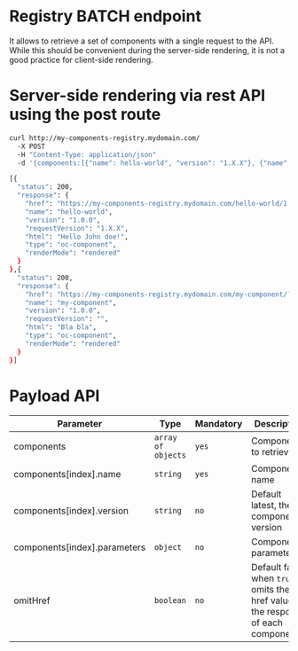 Registry BATCH endpoint
=======================

It allows to retrieve a set of components with a single request to the API. While this should be convenient during the server-side rendering, it is not a good practice for client-side rendering.

# Server-side rendering via rest API using the post route

```sh
curl http://my-components-registry.mydomain.com/
  -X POST
  -H "Content-Type: application/json"
  -d '{components:[{"name": hello-world", "version": "1.X.X"}, {"name": "my-component", "parameters": { "something": 2345 }}]}'

[{
  "status": 200,
  "response": {
    "href": "https://my-components-registry.mydomain.com/hello-world/1.X.X",
    "name": "hello-world",
    "version": "1.0.0",
    "requestVersion": "1.X.X",
    "html": "Hello John doe!",
    "type": "oc-component",
    "renderMode": "rendered"
  }
},{
  "status": 200,
  "response": {
    "href": "https://my-components-registry.mydomain.com/my-component/?something=2345",
    "name": "my-component",
    "version": "1.0.0",
    "requestVersion": "",
    "html": "Bla bla",
    "type": "oc-component",
    "renderMode": "rendered"
  }
}]
```

# Payload API

|Parameter|Type|Mandatory|Description|
|---------|----|---------|-----------|
|components|`array of objects`|`yes`|Components to retrieve|
|components[index].name|`string`|`yes`|Component name|
|components[index].version|`string`|`no`|Default latest, the component's version|
|components[index].parameters|`object`|`no`|Component's parameters|
|omitHref|`boolean`|`no`|Default false, when `true` omits the href value in the response of each component|
